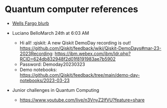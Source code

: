 # Quantum computer references

* [Wells Fargo blurb](https://stories.wf.com/5-big-questions-on-quantum-computing-answered)


* Luciano BelloMarch 24th at 6:03 AM
  * Hi all! :qiskit: A new Qiskit DemoDay recording is out! https://github.com/Qiskit/feedback/wiki/Qiskit-DemoDays#mar-23-2023Recording: https://ibm.webex.com/ibm/ldr.php?RCID=624db832948f2d01f8191983ae7b5902
  * Password: Demoday20230323
  * Demo notebooks: https://github.com/Qiskit/feedback/tree/main/demo-day-notebooks/2023-03-23

* Junior challenges in Quantum Computing
  * https://www.youtube.com/live/n3VnyZ2lfVU?feature=share